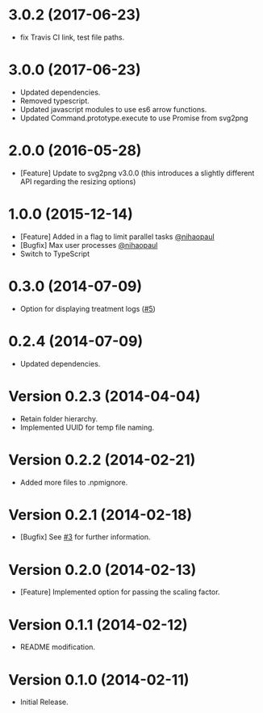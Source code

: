 # 3.0.2 (2017-06-23)

  * fix Travis CI link, test file paths.

# 3.0.0 (2017-06-23)

  * Updated dependencies.
  * Removed typescript.
  * Updated javascript modules to use es6 arrow functions.
  * Updated Command.prototype.execute to use Promise from svg2png

# 2.0.0 (2016-05-28)

  * [Feature] Update to svg2png v3.0.0 (this introduces a slightly different API regarding the resizing options)

# 1.0.0 (2015-12-14)

  * [Feature] Added in a flag to limit parallel tasks [@nihaopaul](https://github.com/nihaopaul)
  * [Bugfix] Max user processes [@nihaopaul](https://github.com/nihaopaul)
  * Switch to TypeScript

# 0.3.0 (2014-07-09)

  * Option for displaying treatment logs ([#5](https://github.com/akoenig/gulp-svg2png/issues/5))

# 0.2.4 (2014-07-09)

  * Updated dependencies.

# Version 0.2.3 (2014-04-04)

  * Retain folder hierarchy.
  * Implemented UUID for temp file naming.

# Version 0.2.2 (2014-02-21)

  * Added more files to .npmignore.

# Version 0.2.1 (2014-02-18)

  * [Bugfix] See [#3](https://github.com/akoenig/gulp-svg2png/issues/3) for further information.

# Version 0.2.0 (2014-02-13)

  * [Feature] Implemented option for passing the scaling factor.

# Version 0.1.1 (2014-02-12)

  * README modification.

# Version 0.1.0 (2014-02-11)

  * Initial Release.
